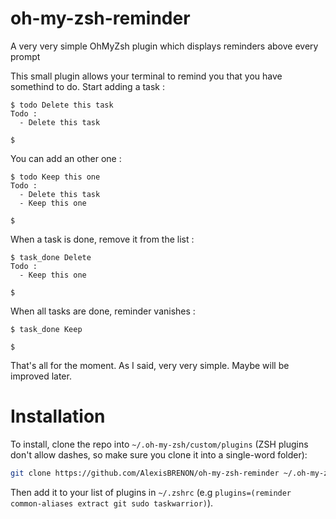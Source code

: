 # oh-my-zsh-reminder
A very very simple OhMyZsh plugin which displays reminders above every prompt

This small plugin allows your terminal to remind you that you have somethind to do.
Start adding a task :

    $ todo Delete this task
    Todo :
      - Delete this task

    $

You can add an other one :

    $ todo Keep this one
    Todo :
      - Delete this task
      - Keep this one

    $

When a task is done, remove it from the list :

    $ task_done Delete
    Todo :
      - Keep this one

    $

When all tasks are done, reminder vanishes :

    $ task_done Keep

    $

That's all for the moment. As I said, very very simple. Maybe will be improved later.

# Installation

To install, clone the repo into `~/.oh-my-zsh/custom/plugins` (ZSH plugins don't allow dashes, so make sure you clone it into a single-word folder):
``` bash
git clone https://github.com/AlexisBRENON/oh-my-zsh-reminder ~/.oh-my-zsh/custom/plugins/reminder
```

Then add it to your list of plugins in `~/.zshrc` (e.g `plugins=(reminder common-aliases extract git sudo taskwarrior)`).
